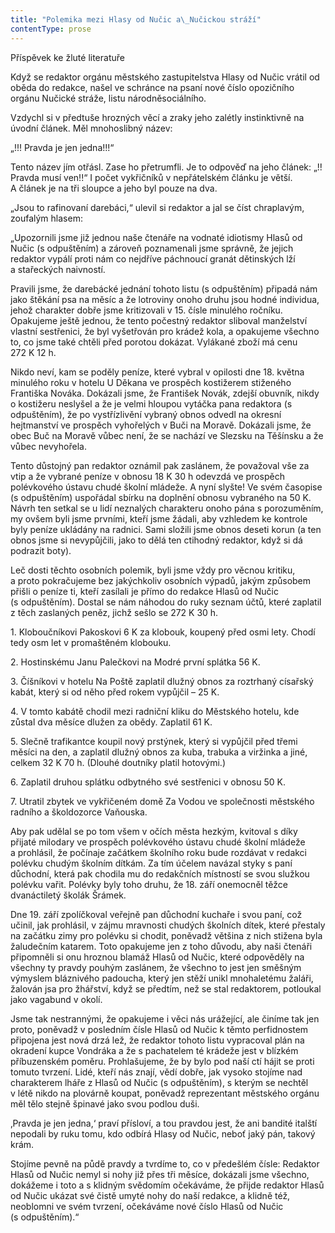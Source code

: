 ```yaml
---
title: "Polemika mezi Hlasy od Nučic a\_Nučickou stráží"
contentType: prose
---
```


Příspěvek ke žluté literatuře

Když se redaktor orgánu městského zastupitelstva Hlasy od Nučic vrátil od oběda do redakce, našel ve schránce na psaní nové číslo opozičního orgánu Nučické stráže, listu národněsociálního.

Vzdychl si v předtuše hrozných věcí a zraky jeho zalétly instinktivně na úvodní článek. Měl mnohoslibný název:

„!!! Pravda je jen jedna!!!“

Tento název jím otřásl. Zase ho přetrumfli. Je to odpověď na jeho článek: „!! Pravda musí ven!!“ I počet vykřičníků v nepřátelském článku je větší. A článek je na tři sloupce a jeho byl pouze na dva.

„Jsou to rafinovaní darebáci,“ ulevil si redaktor a jal se číst chrapla­vým, zoufalým hlasem:

„Upozornili jsme již jednou naše čtenáře na vodnaté idiotismy Hlasů od Nučic (s odpuštěním) a zároveň poznamenali jsme správně, že jejich redaktor vypálí proti nám co nejdříve páchnoucí granát dětinských lží a stařeckých naivností.

Pravili jsme, že darebácké jednání tohoto listu (s odpuštěním) připadá nám jako štěkání psa na měsíc a že lotroviny onoho druhu jsou hodné individua, jehož charakter dobře jsme kritizovali v 15. čísle minulého ročníku. Opakujeme ještě jednou, že tento počestný redaktor sliboval manželství vlastní sestřenici, že byl vyšetřován pro krádež kola, a opakujeme všechno to, co jsme také chtěli před porotou dokázat. Vylákané zboží má cenu 272 K 12 h.

Nikdo neví, kam se poděly peníze, které vybral v opilosti dne 18. května minulého roku v hotelu U Děkana ve prospěch kostižerem stiženého Františka Nováka. Dokázali jsme, že František Novák, zdejší obuvník, nikdy o kostižeru neslyšel a že je velmi hloupou vytáčka pana redaktora (s odpuštěním), že po vystřízlivění vybraný obnos odvedl na okresní hejtmanství ve prospěch vyhořelých v Buči na Moravě. Dokázali jsme, že obec Buč na Moravě vůbec není, že se nachází ve Slezsku na Těšínsku a že vůbec nevyhořela.

Tento důstojný pan redaktor oznámil pak zaslánem, že považoval vše za vtip a že vybrané peníze v obnosu 18 K 30 h odevzdá ve prospěch polévkového ústavu chudé školní mládeže. A nyní slyšte! Ve svém časopise (s odpuštěním) uspořádal sbírku na doplnění obnosu vybraného na 50 K. Návrh ten setkal se u lidí neznalých charakteru onoho pána s porozuměním, my ovšem byli jsme prvními, kteří jsme žádali, aby vzhledem ke kontrole byly peníze ukládány na radnici. Sami složili jsme obnos deseti korun (a ten obnos jsme si nevypůjčili, jako to dělá ten ctihodný redaktor, když si dá podrazit boty).

Leč dosti těchto osobních polemik, byli jsme vždy pro věcnou kritiku, a proto pokračujeme bez jakýchkoliv osobních výpadů, jakým způsobem přišli o peníze ti, kteří zasílali je přímo do redakce Hlasů od Nučic (s odpuštěním). Dostal se nám náhodou do ruky seznam účtů, které zaplatil z těch zaslaných peněz, jichž sešlo se 272 K 30 h.

1\. Kloboučníkovi Pakoskovi 6 K za klobouk, koupený před osmi lety. Chodí tedy osm let v promaštěném klobouku.

2\. Hostinskému Janu Palečkovi na Modré první splátka 56 K.

3\. Číšníkovi v hotelu Na Poště zaplatil dlužný obnos za roztrhaný císařský kabát, který si od něho před rokem vypůjčil – 25 K.

4\. V tomto kabátě chodil mezi radniční kliku do Městského hotelu, kde zůstal dva měsíce dlužen za obědy. Zaplatil 61 K.

5\. Slečně trafikantce koupil nový prstýnek, který si vypůjčil před třemi měsíci na den, a zaplatil dlužný obnos za kuba, trabuka a viržinka a jiné, celkem 32 K 70 h. (Dlouhé doutníky platil hotovými.)

6\. Zaplatil druhou splátku odbytného své sestřenici v obnosu 50 K.

7\. Utratil zbytek ve vykřičeném domě Za Vodou ve společnosti městského radního a školdozorce Vaňouska.

Aby pak udělal se po tom všem v očích města hezkým, kvitoval s díky přijaté milodary ve prospěch polévkového ústavu chudé školní mládeže a prohlásil, že počínaje začátkem školního roku bude rozdávat v redakci polévku chudým školním dítkám. Za tím účelem navázal styky s paní důchodní, která pak chodila mu do redakčních místností se svou služkou polévku vařit. Polévky byly toho druhu, že 18. září onemocněl těžce dvanáctiletý školák Šrámek.

Dne 19. září zpolíčkoval veřejně pan důchodní kuchaře i svou paní, což učinil, jak prohlásil, v zájmu mravnosti chudých školních dítek, které přestaly na začátku zimy pro polévku si chodit, poněvadž většina z nich stižena byla žaludečním katarem. Toto opakujeme jen z toho důvodu, aby naši čtenáři připomněli si onu hroznou blamáž Hlasů od Nučic, které odpověděly na všechny ty pravdy pouhým zaslánem, že všechno to jest jen směšným výmyslem bláznivého padoucha, který jen stěží unikl mnohaletému žaláři, žalován jsa pro žhářství, když se předtím, než se stal redaktorem, potloukal jako vagabund v okolí.

Jsme tak nestrannými, že opakujeme i věci nás urážející, ale činíme tak jen proto, poněvadž v posledním čísle Hlasů od Nučic k těmto perfidnostem připojena jest nová drzá lež, že redaktor tohoto listu vypracoval plán na okradení kupce Vondráka a že s pachatelem té krádeže jest v blízkém příbuzenském poměru. Prohlašujeme, že by bylo pod naší ctí hájit se proti tomuto tvrzení. Lidé, kteří nás znají, vědí dobře, jak vysoko stojíme nad charakterem lháře z Hlasů od Nučic (s odpuštěním), s kterým se nechtěl v létě nikdo na plovárně koupat, poněvadž reprezentant městského orgánu měl tělo stejně špinavé jako svou podlou duši.

‚Pravda je jen jedna,‘ praví přísloví, a tou pravdou jest, že ani bandité italští nepodali by ruku tomu, kdo odbírá Hlasy od Nučic, neboť jaký pán, takový krám.

Stojíme pevně na půdě pravdy a tvrdíme to, co v předešlém čísle: Redaktor Hlasů od Nučic nemyl si nohy již přes tři měsíce, dokázali jsme všechno, dokážeme i toto a s klidným svědomím očekáváme, že přijde redaktor Hlasů od Nučic ukázat své čistě umyté nohy do naší redakce, a klidně též, neoblomni ve svém tvrzení, očekáváme nové číslo Hlasů od Nučic (s odpuštěním).“
